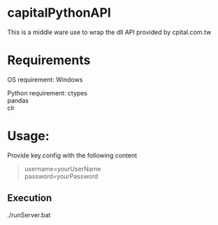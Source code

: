 # capitalPythonAPI
This is a middle ware use to wrap the dll API provided by cpital.com.tw

# Requirements
OS requirement:
Windows

Python requirement:
ctypes<br/>
pandas<br/>
clr<br/>


# Usage: 
Provide key.config with the following content
>username=yourUserName<br/> 
>password=yourPassword
## Execution
./runServer.bat


